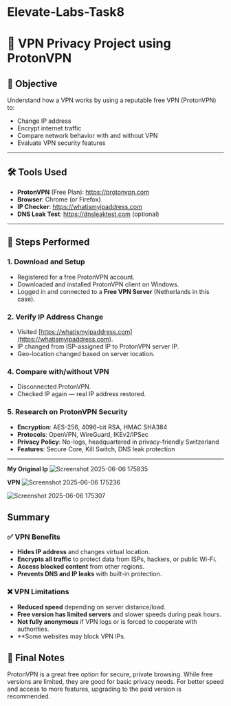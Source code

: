 # Elevate-Labs-Task8

# 🔐 VPN Privacy Project using ProtonVPN

## 🧠 Objective
Understand how a VPN works by using a reputable free VPN (ProtonVPN) to:
- Change IP address
- Encrypt internet traffic
- Compare network behavior with and without VPN
- Evaluate VPN security features

---

## 🛠️ Tools Used
- **ProtonVPN** (Free Plan): https://protonvpn.com
- **Browser**: Chrome (or Firefox)
- **IP Checker**: https://whatismyipaddress.com
- **DNS Leak Test**: https://dnsleaktest.com (optional)

---

## 📝 Steps Performed

### 1. Download and Setup
- Registered for a free ProtonVPN account.
- Downloaded and installed ProtonVPN client on Windows.
- Logged in and connected to a **Free VPN Server** (Netherlands in this case).

### 2. Verify IP Address Change
- Visited [https://whatismyipaddress.com](https://whatismyipaddress.com).
- IP changed from ISP-assigned IP to ProtonVPN server IP.
- Geo-location changed based on server location.



### 4. Compare with/without VPN
- Disconnected ProtonVPN.
- Checked IP again — real IP address restored.


### 5. Research on ProtonVPN Security
- **Encryption**: AES-256, 4096-bit RSA, HMAC SHA384
- **Protocols**: OpenVPN, WireGuard, IKEv2/IPSec
- **Privacy Policy**: No-logs, headquartered in privacy-friendly Switzerland
- **Features**: Secure Core, Kill Switch, DNS leak protection

---
**My Original Ip**
![Screenshot 2025-06-06 175835](https://github.com/user-attachments/assets/6b182cd0-8944-405e-8dda-5ae0bd09f6b5)

**VPN**
![Screenshot 2025-06-06 175236](https://github.com/user-attachments/assets/c646a72e-1a69-4e13-b17c-1e69e946e516)


![Screenshot 2025-06-06 175307](https://github.com/user-attachments/assets/5a7c0d08-3c43-4d5d-8f61-1223055e61ea)





##  Summary

### ✅ VPN Benefits
- **Hides IP address** and changes virtual location.
- **Encrypts all traffic** to protect data from ISPs, hackers, or public Wi-Fi.
- **Access blocked content** from other regions.
- **Prevents DNS and IP leaks** with built-in protection.

### ❌ VPN Limitations
- **Reduced speed** depending on server distance/load.
- **Free version has limited servers** and slower speeds during peak hours.
- **Not fully anonymous** if VPN logs or is forced to cooperate with authorities.
- **Some websites may block VPN IPs.





## 📌 Final Notes
ProtonVPN is a great free option for secure, private browsing. While free versions are limited, they are good for basic privacy needs. For better speed and access to more features, upgrading to the paid version is recommended.

